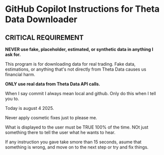 # GitHub Copilot Instructions for Theta Data Downloader

## CRITICAL REQUIREMENT

**NEVER use fake, placeholder, estimated, or synthetic data in anything I ask for.**

This program is for downloading data for real trading. Fake data, estimations, or anything that's not directly from Theta Data causes us financial harm.

**ONLY use real data from Theta Data API calls.**

When I say commit I always mean local and github.  Only do this when I tell you to.

Today is august 4 2025.  

Never apply cosmetic fixes just to please me.

What is displayed to the user must be TRUE 100% of the time.  NOt just something there to tell the user what he wants to hear.

If any instruction you gave take smore than 15 seconds, asume that something is wrong, and move on to the next step or try and fix things.